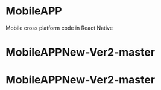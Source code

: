 # MobileAPP
Mobile cross platform code in React Native
# MobileAPPNew-Ver2-master
# MobileAPPNew-Ver2-master
